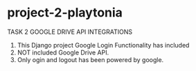 # project-2-playtonia
TASK 2 GOOGLE DRIVE API INTEGRATIONS

1. This Django project Google Login Functionality has included
2. NOT included Google Drive API.
3. Only ogin and logout has been powered by google.

